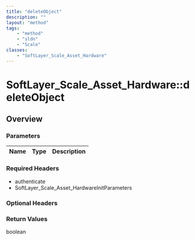 ```yaml
---
title: "deleteObject"
description: ""
layout: "method"
tags:
    - "method"
    - "sldn"
    - "Scale"
classes:
    - "SoftLayer_Scale_Asset_Hardware"
---
```

# SoftLayer_Scale_Asset_Hardware::deleteObject
## Overview 


### Parameters 
|Name | Type | Description |
| --- | --- | --- |


### Required Headers
* authenticate
* SoftLayer_Scale_Asset_HardwareInitParameters

### Optional Headers

### Return Values
boolean
